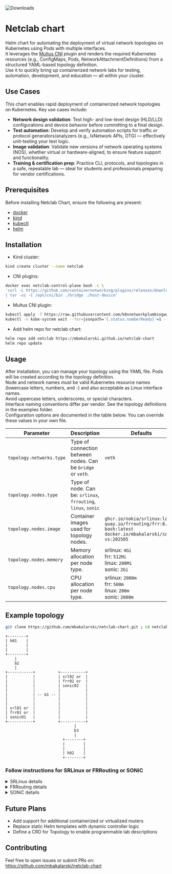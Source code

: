 ![Downloads](https://img.shields.io/github/downloads/mbakalarski/netclab-chart/total?label=Helm%20chart%20downloads)

# Netclab chart

Helm chart for automating the deployment of virtual network topologies on Kubernetes using Pods with multiple interfaces.<br>
It leverages the [Multus CNI](https://github.com/k8snetworkplumbingwg/multus-cni) plugin and renders the required Kubernetes resources (e.g., ConfigMaps, Pods, NetworkAttachmentDefinitions) from a structured YAML-based topology definition.<br>
Use it to quickly bring up containerized network labs for testing, automation, development, and education — all within your cluster.


## Use Cases

This chart enables rapid deployment of containerized network topologies on Kubernetes. Key use cases include:
- **Network design validation**: Test high- and low-level design (HLD/LLD) configurations and device behavior before committing to a final design.
- **Test automation**: Develop and verify automation scripts for traffic or protocol generators/analyzers (e.g., IxNetwork APIs, OTG) — effectively unit-testing your test logic.
- **Image validation**: Validate new versions of network operating systems (NOS), whether virtual or hardware-aligned, to ensure feature support and functionality.
- **Training & certification prep**: Practice CLI, protocols, and topologies in a safe, repeatable lab — ideal for students and professionals preparing for vendor certifications.


## Prerequisites

Before installing Netclab Chart, ensure the following are present:

- [docker](https://docs.docker.com/engine/install/)
- [kind](https://kind.sigs.k8s.io/docs/user/quick-start/#installation)
- [kubectl](https://kubernetes.io/docs/tasks/tools/install-kubectl-linux/)
- [helm](https://helm.sh/docs/intro/install/)


## Installation

- Kind cluster:
```bash
kind create cluster --name netclab
```

- CNI plugins:
```bash
docker exec netclab-control-plane bash -c \
'curl -L https://github.com/containernetworking/plugins/releases/download/v1.8.0/cni-plugins-linux-amd64-v1.8.0.tgz \
| tar -xz -C /opt/cni/bin ./bridge ./host-device'
```

- Multus CNI plugin:
```bash
kubectl apply -f https://raw.githubusercontent.com/k8snetworkplumbingwg/multus-cni/master/deployments/multus-daemonset.yml
kubectl -n kube-system wait --for=jsonpath='{.status.numberReady}'=1 --timeout=5m daemonset.apps/kube-multus-ds
```

- Add helm repo for netclab chart:
```bash
helm repo add netclab https://mbakalarski.github.io/netclab-chart
helm repo update
```


## Usage

After installation, you can manage your topology using the YAML file.
Pods will be created according to the topology definition.
<br>
Node and network names must be valid Kubernetes resource names (lowercase letters, numbers, and -) and also acceptable as Linux interface names.
<br>
Avoid uppercase letters, underscores, or special characters.
<br>
Interface naming conventions differ per vendor. See the topology definitions in the examples folder.
<br>
Configuration options are documented in the table below.
You can override these values in your own file.

| Parameter                | Description                                                   | Defaults                           |
| ------------------------ | --------------------------------------------------------------| -----------------------------------|
| `topology.networks.type` | Type of connection between nodes. Can be `bridge` or `veth`.  | `veth`                             |
| `topology.nodes.type`    | Type of node. Can be: `srlinux`, `frrouting`, `linux`, `sonic`|                                    |
| `topology.nodes.image`   | Container images used for topology nodes.                     | `ghcr.io/nokia/srlinux:latest`<br>`quay.io/frrouting/frr:8.4.7`<br>`bash:latest`<br>`docker.io/mbakalarski/sonic-vs:202505` |
| `topology.nodes.memory`  | Memory allocation per node type.                              | srlinux: `4Gi`<br>frr: `512Mi`<br>linux: `200Mi`<br>sonic: `2Gi` |
| `topology.nodes.cpu`     | CPU allocation per node type.                                 | srlinux: `2000m`<br>frr: `500m`<br>linux: `200m`<br>sonic: `2000m` |


## Example topology
```bash
git clone https://github.com/mbakalarski/netclab-chart.git ; cd netclab-chart
```

```console
+--------+
| h01    |
|        |
|        |
+--------+
    |
    b2
    |
+-----------+          +-----------+
|           |          | srl02 or  |
|           |          | frr02 or  |
|           |          | sonic02   |
|           |          |           |
|           | -- b1 -- |           |
|           |          |           |
|           |          |           |
| srl01 or  |          |           |
| frr01 or  |          |           |
| sonic01   |          |           |
+-----------+          +-----------+
                              |
                              b3
                              |
                         +--------+
                         |        |
                         |        |
                         | h02    |
                         +--------+
```

### Follow instructions for **SRLinux** or **FRRouting** or **SONiC**

<details>
<summary>SRLinux details</summary>

- Start nodes:
  ```bash
  helm install netclab netclab/netclab --values examples/topology-srlinux.yaml
  ```
  
  ```bash
  kubectl get pod
  ```

  ```bash
  NAME                 READY   STATUS    RESTARTS   AGE
  h01                  1/1     Running   0          12s
  h02                  1/1     Running   0          12s
  srl01                1/1     Running   0          12s
  srl02                1/1     Running   0          12s
  ```

- Configure nodes (repeat if they're not ready yet):
  ```bash
  kubectl exec h01 -- ip address replace 172.20.0.2/24 dev e1
  kubectl exec h01 -- ip route replace 172.30.0.0/24 via 172.20.0.1

  kubectl exec h02 -- ip address replace 172.30.0.2/24 dev e1
  kubectl exec h02 -- ip route replace 172.20.0.0/24 via 172.30.0.1

  kubectl cp ./examples/srl01.cfg srl01:/srl01.cfg
  kubectl exec srl01 -- bash -c 'sr_cli --candidate-mode --commit-at-end < /srl01.cfg'

  kubectl cp ./examples/srl02.cfg srl02:/srl02.cfg
  kubectl exec srl02 -- bash -c 'sr_cli --candidate-mode --commit-at-end < /srl02.cfg'
  ```

  ```bash
  All changes have been committed. Leaving candidate mode.
  All changes have been committed. Leaving candidate mode.
  ```

- Test (convergence may take time):
  ```bash
  kubectl exec h01 -- ping 172.30.0.2 -I 172.20.0.2
  ```

- LLDP neighbor information:
  ```bash
  kubectl exec srl01 -- sr_cli show system lldp neighbor
  ```

  ```bash
  +--------------+-------------------+----------------------+---------------------+------------------------+----------------------+---------------+
  |     Name     |     Neighbor      | Neighbor System Name | Neighbor Chassis ID | Neighbor First Message | Neighbor Last Update | Neighbor Port |
  +==============+===================+======================+=====================+========================+======================+===============+
  | ethernet-1/1 | 00:01:03:FF:00:00 | srl02                | 00:01:03:FF:00:00   | 47 seconds ago         | 24 seconds ago       | ethernet-1/1  |
  +--------------+-------------------+----------------------+---------------------+------------------------+----------------------+---------------+
  ```

- Remove topology
  ```bash
  helm uninstall netclab
  ```
</details>


<details>
<summary>FRRouting details</summary>

- Start nodes:
  ```bash
  helm install netclab netclab/netclab --values examples/topology-frrouting.yaml
  ```

  ```bash
  kubectl get pod
  ```

  ```bash
  NAME               READY   STATUS    RESTARTS   AGE
  frr01              1/1     Running   0          6s
  frr02              1/1     Running   0          6s
  h01                1/1     Running   0          6s
  h02                1/1     Running   0          6s
  ```

- Configure nodes (repeat if they're not ready yet):
  ```bash
  kubectl exec h01 -- ip address replace 172.20.0.2/24 dev e1
  kubectl exec h01 -- ip route replace 172.30.0.0/24 via 172.20.0.1
  
  kubectl exec h02 -- ip address replace 172.30.0.2/24 dev e1
  kubectl exec h02 -- ip route replace 172.20.0.0/24 via 172.30.0.1
  
  kubectl exec frr01 -- ip address add 10.0.0.1/32 dev lo
  kubectl exec frr01 -- ip address replace 10.0.1.1/24 dev e1-1
  kubectl exec frr01 -- ip address replace 172.20.0.1/24 dev e1-2
  kubectl exec frr01 -- touch /etc/frr/vtysh.conf
  kubectl exec frr01 -- sed -i -e 's/bgpd=no/bgpd=yes/g' /etc/frr/daemons
  kubectl exec frr01 -- /usr/lib/frr/frrinit.sh start
  kubectl cp ./examples/frr01.cfg frr01:/frr01.cfg
  kubectl exec frr01 -- vtysh -f /frr01.cfg
  
  kubectl exec frr02 -- ip address add 10.0.0.2/32 dev lo
  kubectl exec frr02 -- ip address replace 10.0.1.2/24 dev e1-1
  kubectl exec frr02 -- ip address replace 172.30.0.1/24 dev e1-2
  kubectl exec frr02 -- touch /etc/frr/vtysh.conf
  kubectl exec frr02 -- sed -i -e 's/bgpd=no/bgpd=yes/g' /etc/frr/daemons
  kubectl exec frr02 -- /usr/lib/frr/frrinit.sh start
  kubectl cp ./examples/frr02.cfg frr02:/frr02.cfg
  kubectl exec frr02 -- vtysh -f /frr02.cfg
  ```

  ```bash
  Starting watchfrr with command: '  /usr/lib/frr/watchfrr  -d  -F traditional   zebra bgpd staticd'
  Started watchfrr
  Starting watchfrr with command: '  /usr/lib/frr/watchfrr  -d  -F traditional   zebra bgpd staticd'
  Started watchfrr
  ```

- Test (convergence may take time):
  ```bash
  kubectl exec h01 -- ping 172.30.0.2 -I 172.20.0.2
  ```

- Remove topology
  ```bash
  helm uninstall netclab
  ```
</details>


<details>
<summary>SONiC details</summary>

- Start nodes:
  ```bash
  helm install netclab netclab/netclab --values examples/topology-sonic.yaml
  ```

  ```bash
  kubectl get pod
  ```

  ```bash
  NAME                 READY   STATUS    RESTARTS   AGE
  h01                  1/1     Running   0          25s
  h02                  1/1     Running   0          25s
  sonic01              1/1     Running   0          25s
  sonic02              1/1     Running   0          25s
  ```

- Configure nodes (repeat if they're not ready yet):
  ```bash
  kubectl exec h01 -- ip address replace 172.20.0.2/24 dev e1
  kubectl exec h01 -- ip route replace 172.30.0.0/24 via 172.20.0.1
  
  kubectl exec h02 -- ip address replace 172.30.0.2/24 dev e1
  kubectl exec h02 -- ip route replace 172.20.0.0/24 via 172.30.0.1

  kubectl exec sonic01 -- config interface shutdown Ethernet0  
  kubectl exec sonic01 -- config interface startup Ethernet0
  kubectl exec sonic01 -- config interface startup Ethernet4
  kubectl exec sonic01 -- config interface ip add Ethernet0 10.0.1.1/24
  kubectl exec sonic01 -- config interface ip add Ethernet4 172.20.0.1/24

  kubectl exec sonic02 -- config interface shutdown Ethernet0
  kubectl exec sonic02 -- config interface startup Ethernet0
  kubectl exec sonic02 -- config interface startup Ethernet4
  kubectl exec sonic02 -- config interface ip add Ethernet0 10.0.1.2/24
  kubectl exec sonic02 -- config interface ip add Ethernet4 172.30.0.1/24
  ```
</details>


## Future Plans

- Add support for additional containerized or virtualized routers
- Replace static Helm templates with dynamic controller logic
- Define a CRD for Topology to enable programmable lab descriptions


## Contributing

Feel free to open issues or submit PRs on:
https://github.com/mbakalarski/netclab-chart
